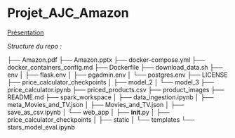 # Projet_AJC_Amazon

[Présentation](./Amazon.pdf)

*Structure du repo :*


├── Amazon.pdf
├── Amazon.pptx
├── docker-compose.yml
├── docker_containers_config.md
├── Dockerfile
├── download_data.sh
├── env
│   ├── flask.env
│   ├── pgadmin.env
│   └── postgres.env
├── LICENSE
├── price_calculator_checkpoints
│   ├── model_2
│   └── model_3
├── price_calculator.ipynb
├── priced_products.csv
├── product_images
├── README.md
├── spark_workspace
│   ├── data_ingestion.ipynb
│   ├── meta_Movies_and_TV.json
│   ├── Movies_and_TV.json
│   ├── save_as_csv.ipynb
│   └── web_app
│       ├── __init__.py
│       ├── price_calculator_checkpoints
│       ├── static
│       └── templates
└── stars_model_eval.ipynb

